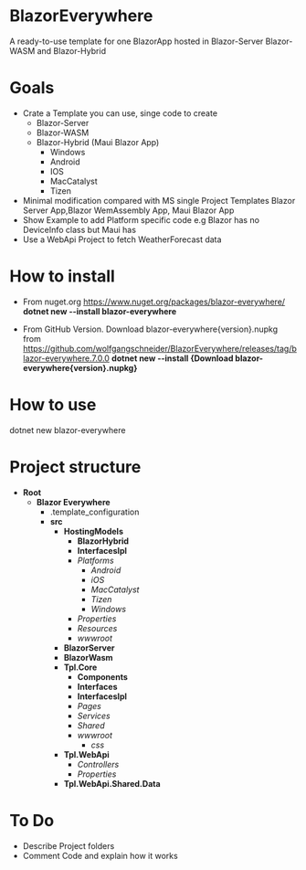 # BlazorEverywhere
 A ready-to-use template for one BlazorApp hosted in Blazor-Server Blazor-WASM and Blazor-Hybrid
# Goals
* Crate a Template you can use, singe code to create 
   * Blazor-Server
   * Blazor-WASM
   * Blazor-Hybrid (Maui Blazor App)
      * Windows
      * Android
      * IOS
      * MacCatalyst
      * Tizen
* Minimal modification compared with MS single Project Templates Blazor Server App,Blazor WemAssembly App, Maui Blazor App
* Show Example to add Platform specific code e.g Blazor has no  DeviceInfo class but Maui has
* Use a WebApi Project to fetch WeatherForecast data

# How to install
* From nuget.org https://www.nuget.org/packages/blazor-everywhere/  
  **dotnet new --install blazor-everywhere**

* From GitHub Version. Download blazor-everywhere{version}.nupkg from https://github.com/wolfgangschneider/BlazorEverywhere/releases/tag/blazor-everywhere.7.0.0
  **dotnet new --install {Download blazor-everywhere{version}.nupkg}**

# How to use
  
  dotnet new blazor-everywhere

# Project structure

* **Root**
   * **Blazor Everywhere** 
      * .template_configuration
      *  **src**
          *  **HostingModels**
             *  **BlazorHybrid**
               *  **InterfacesIpl**
               *  *Platforms*
                  *  *Android*
                  *  *iOS*
                  * *MacCatalyst*
                  * *Tizen*
                  * *Windows*
                * *Properties*
                * *Resources*
                * *wwwroot*
            *  **BlazorServer**
            * **BlazorWasm**
         *  **Tpl.Core**
            * **Components**
            * **Interfaces**
            * **InterfacesIpl**
            * *Pages*
            * *Services*
            * *Shared*
            * *wwwroot*
               * *css* 
         *  **Tpl.WebApi**
            * *Controllers*
            * *Properties*
         * **Tpl.WebApi.Shared.Data**
# To Do
* Describe Project folders
* Comment Code and explain how it works
